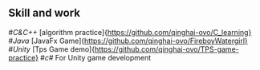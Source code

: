 ## Skill and work
#*C&C++*
[algorithm practice]{https://github.com/qinghai-ovo/C_learning}
#*Java*
[JavaFx Game]{https://github.com/qinghai-ovo/FireboyWatergirl}
#*Unity*
[Tps Game demo]{https://github.com/qinghai-ovo/TPS-game-practice}
#*c#*
For Unity game development
<!--
**qinghai-ovo/qinghai-ovo** is a ✨ _special_ ✨ repository because its `README.md` (this file) appears on your GitHub profile.

Here are some ideas to get you started:

- 🔭 I’m currently working on ...
- 🌱 I’m currently learning ...
- 👯 I’m looking to collaborate on ...
- 🤔 I’m looking for help with ...
- 💬 Ask me about ...
- 📫 How to reach me: ...
- 😄 Pronouns: ...
- ⚡ Fun fact: ...
-->
